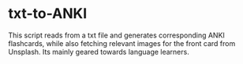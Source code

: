 # txt-to-ANKI
 This script reads from a txt file and generates corresponding ANKI flashcards, while also fetching relevant images for the front card from Unsplash. Its mainly geared towards language learners.
